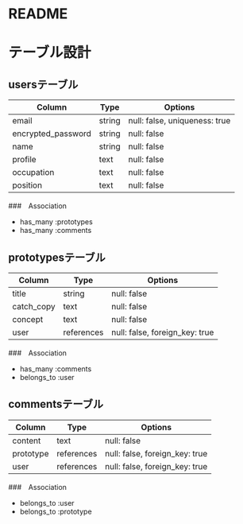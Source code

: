 # README


# テーブル設計


## usersテーブル

| Column               | Type       | Options                        |
| -------------------- | ---------- | ------------------------------ |
| email                | string     | null: false, uniqueness: true  |
| encrypted_password   | string     | null: false                    |
| name                 | string     | null: false                    |
| profile              | text       | null: false                    |
| occupation           | text       | null: false                    |
| position             | text       | null: false                    |

###　Association

- has_many :prototypes
- has_many :comments

## prototypesテーブル

| Column               | Type       | Options                        |
| -------------------- | ---------- | ------------------------------ |
| title                | string     | null: false                    |
| catch_copy           | text       | null: false                    |
| concept              | text       | null: false                    |
| user                 | references | null: false, foreign_key: true |

###　Association

- has_many :comments
- belongs_to :user

## commentsテーブル

| Column               | Type       | Options                        |
| -------------------- | ---------- | ------------------------------ |
| content              | text       | null: false                    |
| prototype            | references | null: false, foreign_key: true |
| user                 | references | null: false, foreign_key: true |

###　Association
- belongs_to :user
- belongs_to :prototype